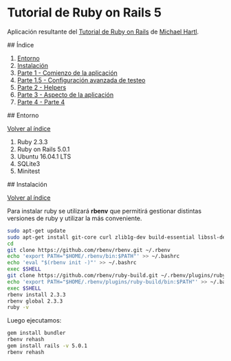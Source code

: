 # Tutorial de Ruby on Rails 5

Aplicación resultante del [Tutorial de Ruby on Rails](http://www.railstutorial.org/) de [Michael Hartl](http://www.michaelhartl.com/).

<div id='index'/>
## Índice

1. [Entorno](#seccion01)
2. [Instalación](#seccion02)
3. [Parte 1 - Comienzo de la aplicación](https://github.com/Elolawyn/Rails5Tutorial/tree/master/docs/01/README.md)
4. [Parte 1.5 - Configuración avanzada de testeo](https://github.com/Elolawyn/Rails5Tutorial/tree/master/docs/01_5/README.md)
5. [Parte 2 - Helpers](https://github.com/Elolawyn/Rails5Tutorial/tree/master/docs/02/README.md)
6. [Parte 3 - Aspecto de la aplicación](https://github.com/Elolawyn/Rails5Tutorial/tree/master/docs/03/README.md)
7. [Parte 4 - Parte 4](https://github.com/Elolawyn/Rails5Tutorial/tree/master/docs/04/README.md)

<div id='seccion01'/>
## Entorno

[Volver al índice](#index)

1. Ruby 2.3.3
2. Ruby on Rails 5.0.1
3. Ubuntu 16.04.1 LTS
4. SQLite3
5. Minitest

<div id='seccion02'/>
## Instalación

[Volver al índice](#index)

Para instalar ruby se utilizará **rbenv** que permitirá gestionar distintas versiones de ruby y utilizar la más conveniente.

```bash
sudo apt-get update
sudo apt-get install git-core curl zlib1g-dev build-essential libssl-dev libreadline-dev libyaml-dev libsqlite3-dev sqlite3 libxml2-dev libxslt1-dev libcurl4-openssl-dev python-software-properties libffi-dev
cd
git clone https://github.com/rbenv/rbenv.git ~/.rbenv
echo 'export PATH="$HOME/.rbenv/bin:$PATH"' >> ~/.bashrc
echo 'eval "$(rbenv init -)"' >> ~/.bashrc
exec $SHELL
git clone https://github.com/rbenv/ruby-build.git ~/.rbenv/plugins/ruby-build
echo 'export PATH="$HOME/.rbenv/plugins/ruby-build/bin:$PATH"' >> ~/.bashrc
exec $SHELL
rbenv install 2.3.3
rbenv global 2.3.3
ruby -v
```

Luego ejecutamos:

```bash
gem install bundler
rbenv rehash
gem install rails -v 5.0.1
rbenv rehash
```

